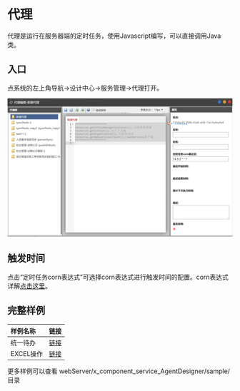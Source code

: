 # 代理

代理是运行在服务器端的定时任务，使用Javascript编写，可以直接调用Java类。

## 入口

点系统的左上角导航-&gt;设计中心-&gt;服务管理-&gt;代理打开。

![](../.gitbook/assets/qq-tu-pian-20190818120532.png)

## 触发时间

点击“定时任务corn表达式”可选择corn表达式进行触发时间的配置。corn表达式详解[点击这里](http://www.o2oa.net/x_component_Template/widget/$CronPicker/cron_express_description.html)。





## 完整样例

| 样例名称 | 链接 |
| :--- | :--- |
| 统一待办 | ​[链接](http://www.o2oa.net/x_component_service_AgentDesigner/sample/sync2todo_UnifiedWorkbench.js) |
| EXCEL操作 | [链接](http://www.o2oa.net/x_component_service_AgentDesigner/sample/ImportPersonFormExcel.js) |

更多样例可以查看 webServer/x\_component\_service\_AgentDesigner/sample/目录

